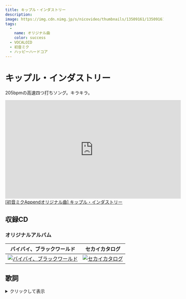 ```yaml
---
title: キップル・インダストリー
description: 
image: https://img.cdn.nimg.jp/s/nicovideo/thumbnails/13509161/13509161.original/r1280x720l?key=1d2aea4221d954d280dc99f1a40b779f661b6f85e34bd1bef2551f40a3f9bbda
tags:
  -
    name: オリジナル曲
    color: success
  - VOCALOID
  - 初音ミク
  - ハッピーハードコア
---
```

# キップル・インダストリー

205bpmの高速四つ打ちソング。キラキラ。

<iframe width="560" height="315" src="https://www.youtube.com/embed/yGnFdaOV3us" frameborder="0" allow="autoplay; encrypted-media" allowfullscreen></iframe>

<script type="application/javascript" src="https://embed.nicovideo.jp/watch/sm13509161/script?w=640&h=360"></script><noscript><a href="http://www.nicovideo.jp/watch/sm13509161">[初音ミクAppendオリジナル曲] キップル・インダストリー</a></noscript>

## 収録CD
### オリジナルアルバム
|バイバイ、ブラックワールド|セカイカタログ|
|:-:|:-:|
|[![バイバイ、ブラックワールド](../imgs/bbbw_cover.png)](../cds/02_byebyeblackworld/)|[![セカイカタログ](../imgs/sekai_catalog_cover.png)](../cds/04_sekaicatalog/)|

## 歌詞
<details><summary>クリックして表示</summary><div>
興味無いダイレクトメールとか  
食べ終えたガムの空きボトルとか  
風で骨の折れたビニール傘とか  
床に落ちた割り箸とか  
出てこない一粒のコーンとか  
空っぽの大きな水槽とか  
電池の切れたスマートフォンとか  
見つからない目的とか  

世界には途方も無い数の物質が溢れていて  
今この瞬間にも何かが生まれ続けているんだ  

足りない物は何ですか？  
本当に必要なものですか？  
それは明日もちゃんと使えるのですか？  
いつだっていつだって  
僕らのこの手には意味の無い物が握られているんだ  

選択可能性の話とか  
先の見えない未来の話とか  
嘆くだけで中身の無い言葉とか  
途方もない夢だとか  
手の届かない星の海だとか  
語るだけのステキな理想とか  
居るとも知れぬ知的生命とか  
押しつぶした感情とか  

僕たちは無限に広がる物質の海を漂っている  
今この瞬間にも何かが価値を失くしているんだ  

足りない物は何ですか？  
本当に必要なものですか？  
それは明日もちゃんと使えるのですか？  
いつだっていつだって  
僕らのこの手には意味の無い物が握られているんだ  

足りない物は何ですか？  
本当に必要なものですか？  
それでみんな幸せに成れるのですか？  
いつだっていつだって  
僕らのこの手には意味の無い物が握られているんだ  

足りない物は何ですか？  
本当に必要なものですか？  
それでみんな幸せに成れるのですか？  
僕らの手は価値ある物を掴むために  
ただいつもここに存在しているんだ  
</div></details>
